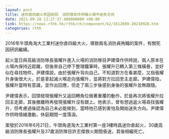 ```yaml
---
layout: post
title: 迷你倉四級火死因研訊　消防隊目作供稱火場中迷失方向
date: 2021-09-28 13:27:57.000000000 +08:00
link: https://news.rthk.hk/rthk/ch/component/k2/1612609-20210928.htm
categories: rthk
---
```


2016年牛頭角淘大工業村迷你倉四級大火，導致兩名消防員殉職的案件，有關死因研訊繼續。

起火當日與高級消防隊長張耀升進入火場的消防隊目尹建偉作供時說，兩人原本在火場內保持近距離，但後來自己停下整理鐵筆時，張耀升已轉入第三條橫巷，並好似在尋找物件。尹建偉說，由於張耀升背向自己，不知道對方在看甚麼，又指張耀升身後很大火，於是拿起滅火喉走向張耀升，並將對方拉回至主走廊。尹建偉指，張耀升當時有意識，並作出回應，但走了兩三步後感到身後的張耀升並無跟隨。

尹建偉表示，回頭發現張耀升又返回轉角位做著重覆的動作，於是再次將張耀升拉回主走廊，其後撤離時再發現張耀升沒有跟上。他表示，曾有想過返火場尋找張耀升，但考慮過後認為自己未必能做到，當時他已感到害怕及開始迷失方向。尹建偉作供時情緒激動，休庭期間一度落淚。

案發於2016年6月21日，牛頭角道淘大工業村第一座3樓時昌迷你倉起火，30歲高級消防隊長張耀升及37歲消防隊目許志傑救火期間昏迷，其後相繼死亡。

